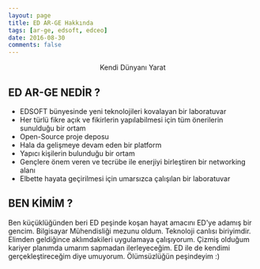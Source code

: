 ```yaml
---
layout: page
title: ED AR-GE Hakkında
tags: [ar-ge, edsoft, edceo]
date: 2016-08-30
comments: false
---
```

    
<center>Kendi Dünyanı Yarat</center>

## ED AR-GE NEDİR ?
* EDSOFT bünyesinde yeni teknolojileri kovalayan bir laboratuvar
* Her türlü fikre açık ve fikirlerin yapılabilmesi için tüm önerilerin sunulduğu bir ortam
* Open-Source proje deposu
* Hala da gelişmeye devam eden bir platform
* Yapıcı kişilerin bulunduğu bir ortam
* Gençlere önem veren ve tecrübe ile enerjiyi birleştiren bir networking alanı
* Elbette hayata geçirilmesi için umarsızca çalışılan bir laboratuvar

## BEN KİMİM ?
Ben küçüklüğünden beri ED peşinde koşan hayat amacını ED'ye adamış bir gencim. Bilgisayar Mühendisliği mezunu oldum. Teknoloji canlısı biriyimdir. Elimden geldiğince aklımdakileri uygulamaya çalışıyorum. Çizmiş olduğum kariyer planımda umarım sapmadan ilerleyeceğim. ED ile de kendimi gerçekleştireceğim diye umuyorum. Ölümsüzlüğün peşindeyim :)






